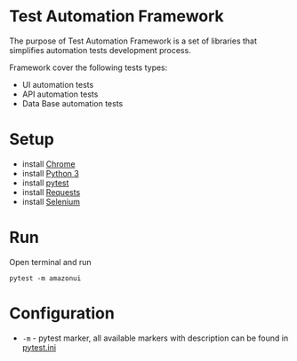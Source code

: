 # Test Automation Framework

The purpose of Test Automation Framework is a set of libraries that simplifies automation tests development process.

Framework cover the following tests types:

- UI automation tests
- API automation tests
- Data Base automation tests

# Setup

- install [Chrome](https://www.google.com/intl/uk/chrome/)
- install [Python 3](https://www.python.org/downloads/)
- install [pytest](https://docs.pytest.org/en/7.1.x/getting-started.html)
- install [Requests](https://requests.readthedocs.io/en/latest/user/install/)
- install [Selenium](https://selenium-python.readthedocs.io/installation.html)

# Run

Open terminal and run
```
pytest -m amazonui
```

# Configuration

- `-m` - pytest marker, all available markers with description can be found in [pytest.ini](pytest.ini)
